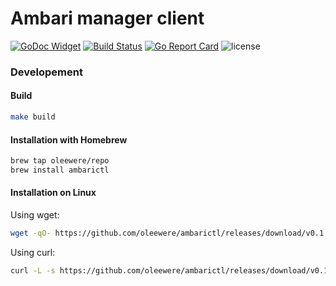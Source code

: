 # Ambari manager client
[![GoDoc Widget](https://godoc.org/github.com/oleewere/ambarictl/ambari?status.svg)](https://godoc.org/github.com/oleewere/ambarictl/ambari)
[![Build Status](https://travis-ci.org/oleewere/ambarictl.svg?branch=master)](https://travis-ci.org/oleewere/ambarictl)
[![Go Report Card](https://goreportcard.com/badge/github.com/oleewere/ambarictl)](https://goreportcard.com/report/github.com/oleewere/ambarictl)
![license](http://img.shields.io/badge/license-Apache%20v2-blue.svg)

### Developement
#### Build
```bash
make build
```

#### Installation with Homebrew
```bash
brew tap oleewere/repo
brew install ambarictl
```

#### Installation on Linux

Using wget:
```bash
wget -qO- https://github.com/oleewere/ambarictl/releases/download/v0.1.1/ambarictl_0.1.1_linux_64-bit.tar.gz | tar -C /usr/bin -zxv ambarictl
```

Using curl:
```bash
curl -L -s https://github.com/oleewere/ambarictl/releases/download/v0.1.1/ambarictl_0.1.1_linux_64-bit.tar.gz | tar -C /usr/bin -xzv ambarictl
```
